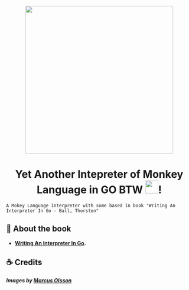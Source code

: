 <p align="center">
    <img src="https://github.com/marcusolsson/gophers/blob/master/gopherdata-gopher.png" width="400" />
</p>
<h1 align="center">
  Yet Another Intepreter of Monkey Language in GO BTW <img src="https://interpreterbook.com/img/monkey_logo-d5171d15.png" width="35" />!
</h1>

    A Mokey Language interpreter with some based in book "Writing An Interpreter In Go - Ball, Thorsten"

## 🚀 About the book
- **[Writing An Interpreter In Go](https://interpreterbook.com).**

## :coffee: Credits

##### Images by [Marcus Olsson](https://github.com/marcusolsson)
